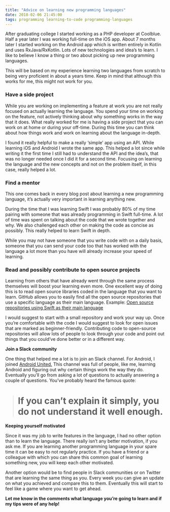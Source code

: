 ```yaml
---
title: "Advice on learning new programming languages"
date: 2018-02-06 21:45:00
tags: programming learning-to-code programming-languages
---
```


After graduating college I started working as a PHP developer at Coolblue. Half a year later I was working full-time on the iOS app. About 7 months later I started working on the Android app which is written entirely in Kotlin and uses RxJava/RxKotlin. Lots of new technologies and idea’s to learn. I like to believe I know a thing or two about picking up new programming languages.

This will be based on my experience learning two languages from scratch to being very proficient in about a years time. Keep in mind that although this works for me, this might not work for you.

### Have a side project

While you are working on implementing a feature at work you are not really focused on actually learning the language. You spend your time on working on the feature, not actively thinking about why something works in the way that it does. What really worked for me is having a side project that you can work on at home or during your off-time. During this time you can think about how things work and work on learning about the language in-depth.

I found it really helpful to make a really ‘simple’ app using an API. While learning iOS and Android I wrote the same app. This helped a lot since while writing it the first time I still had to understand the API and the idea’s, that was no longer needed once I did it for a second time. Focusing on learning the language and the new concepts and not on the problem itself, in this case, really helped a lot.

### Find a mentor

This one comes back in every blog post about learning a new programming language, it’s actually very important in learning anything new.

During the time that I was learning Swift I was probably 80% of my time pairing with someone that was already programming in Swift full-time. A lot of time was spent on talking about the code that we wrote together and why. We also challenged each other on making the code as concise as possibly. This really helped to learn Swift in depth.

While you may not have someone that you write code with on a daily basis, someone that you can send your code too that has worked with the language a lot more than you have will already increase your speed of learning.

### Read and possibly contribute to open source projects

Learning from others that have already went through the same process themselves will boost your learning even more. One excellent way of doing this is to read open source libraries coded in the language that you want to learn. GitHub allows you to easily find all the open source repositories that use a specific language as their main language.
Example: [Open source repositories using Swift as their main language](https://github.com/search?utf8=%E2%9C%93&q=language%3Aswift&type=Repositories)

I would suggest to start with a small repository and work your way up. Once you’re comfortable with the code I would suggest to look for open issues that are marked as beginner-friendly. Contributing code to open-source repositories will allow lots of people to look through your code and point out things that you could’ve done better or in a different way.

**Join a Slack community**

One thing that helped me a lot is to join an Slack channel. For Android, I joined [Android United.](http://android-united.community/) This channel was full of people, like me, learning Android and figuring out why certain things work the way they do. Eventually you’ll go from asking a lot of questions to actually answering a couple of questions. You’ve probably heard the famous quote:

> # If you can’t explain it simply, you do not understand it well enough.

**Keeping yourself motivated**

Since it was my job to write features in the language, I had no other option than to learn the language. There really isn’t any better motivation, if you ask me. If you are learning another programming language in your spare time it can be easy to not regularly practice. If you have a friend or a colleague with which you can share this common goal of learning something new, you will keep each other motivated.

Another option would be to find people in Slack communities or on Twitter that are learning the same thing as you. Every week you can give an update on what you achieved and compare this to them. Eventually this will start to feel like a game where you want to get ahead.

**Let me know in the comments what language you’re going to learn and if my tips were of any help!**
